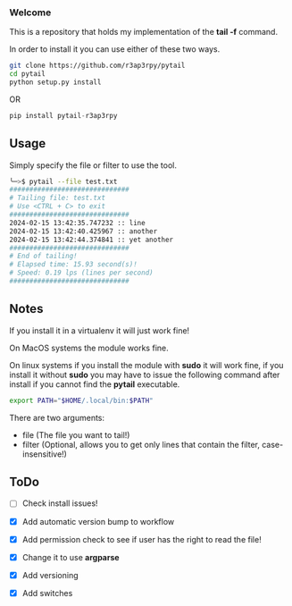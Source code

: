 ### Welcome

This is a repository that holds my implementation of the **tail -f** command.

In order to install it you can use either of these two ways.

``` bash
git clone https://github.com/r3ap3rpy/pytail
cd pytail
python setup.py install
```

OR

``` python
pip install pytail-r3ap3rpy
```

## Usage

Simply specify the file or filter to use the tool.

``` bash
╰─>$ pytail --file test.txt
##############################
# Tailing file: test.txt
# Use <CTRL + C> to exit
##############################
2024-02-15 13:42:35.747232 :: line
2024-02-15 13:42:40.425967 :: another
2024-02-15 13:42:44.374841 :: yet another
##############################
# End of tailing!
# Elapsed time: 15.93 second(s)!
# Speed: 0.19 lps (lines per second)
##############################
```

## Notes

If you install it in a virtualenv it will just work fine!

On MacOS systems the module works fine.

On linux systems if you install the module with **sudo** it will work fine, if you install it without **sudo** you may have to issue the following command after install if you cannot find the **pytail** executable.

``` bash
export PATH="$HOME/.local/bin:$PATH"
```

There are two arguments:
- file (The file you want to tail!)
- filter (Optional, allows you to get only lines that contain the filter, case-insensitive!)

## ToDo
- [ ] Check install issues!
- [x] Add automatic version bump to workflow
- [x] Add permission check to see if user has the right to read the file!
- [x] Change it to use **argparse**
- [x] Add versioning
- [x] Add switches

